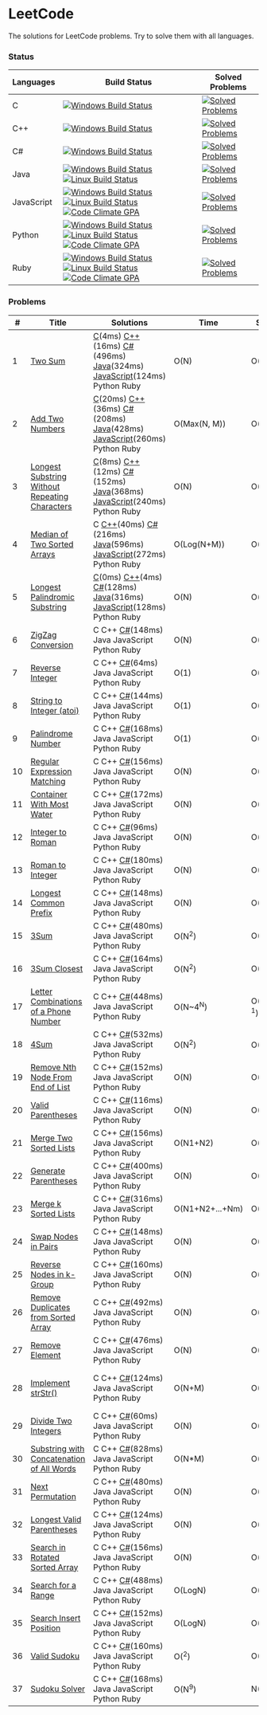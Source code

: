 # LeetCode
The solutions for LeetCode problems. Try to solve them with all languages.

### Status
| Languages | Build Status | Solved Problems |
| --------- | ------------ | --------------- |
|C|[![Windows Build Status](https://img.shields.io/appveyor/ci/bigegg/leetcode-e5dh1.svg?style=flat-square&label=Windows%20Build)](https://ci.appveyor.com/project/BigEgg/leetcode-e5dh1)|[![Solved Problems](https://img.shields.io/badge/Last%20Problem%20ID-4-blue.svg?style=flat-square)](https://github.com/BigEgg/LeetCode/tree/C)|
|C++|[![Windows Build Status](https://img.shields.io/appveyor/ci/bigegg/leetcode-vu4km.svg?style=flat-square&label=Windows%20Build)](https://ci.appveyor.com/project/BigEgg/leetcode-vu4km)|[![Solved Problems](https://img.shields.io/badge/Last%20Problem%20ID-5-blue.svg?style=flat-square)](https://github.com/BigEgg/LeetCode/tree/C++)|
|C#|[![Windows Build Status](https://img.shields.io/appveyor/ci/bigegg/leetcode.svg?style=flat-square&label=Windows%20Build)](https://ci.appveyor.com/project/bigegg/leetcode/branch/csharp)|[![Solved Problems](https://img.shields.io/badge/Last%20Problem%20ID-37-blue.svg?style=flat-square)](https://github.com/BigEgg/LeetCode/tree/CSharp)|
|Java|[![Windows Build Status](https://img.shields.io/appveyor/ci/bigegg/leetcode-gsiou.svg?style=flat-square&label=Windows%20Build)](https://ci.appveyor.com/project/BigEgg/leetcode-gsiou)[![Linux Build Status](https://img.shields.io/badge/Linux%20Build-Invalid-lightgrey.svg?style=flat-square)]()|[![Solved Problems](https://img.shields.io/badge/Last%20Problem%20ID-5-blue.svg?style=flat-square)](https://github.com/BigEgg/LeetCode/tree/Java)|
|JavaScript|[![Windows Build Status](https://img.shields.io/appveyor/ci/bigegg/leetcode-he0qs.svg?style=flat-square&label=Windows%20Build)](https://ci.appveyor.com/project/BigEgg/leetcode-he0qs)[![Linux Build Status](https://img.shields.io/badge/Linux%20Build-Invalid-lightgrey.svg?style=flat-square)]()[![Code Climate GPA](https://img.shields.io/codeclimate/github/BigEgg/LeetCode.svg?style=flat-square&label=Code%20Climate%20GPA)](https://codeclimate.com/github/BigEgg/LeetCode)|[![Solved Problems](https://img.shields.io/badge/Last%20Problem%20ID-5-blue.svg?style=flat-square)](https://github.com/BigEgg/LeetCode/tree/JavaScript)|
|Python|[![Windows Build Status](https://img.shields.io/badge/Windows%20Build-Invalid-lightgrey.svg?style=flat-square)]()[![Linux Build Status](https://img.shields.io/badge/Linux%20Build-Invalid-lightgrey.svg?style=flat-square)]()[![Code Climate GPA](https://img.shields.io/codeclimate/github/BigEgg/LeetCode.svg?style=flat-square&label=Code%20Climate%20GPA)](https://codeclimate.com/github/BigEgg/LeetCode)|[![Solved Problems](https://img.shields.io/badge/Last%20Problem%20ID-0-lightgrey.svg?style=flat-square)](https://github.com/BigEgg/LeetCode/tree/Python)|
|Ruby|[![Windows Build Status](https://img.shields.io/badge/Windows%20Build-Invalid-lightgrey.svg?style=flat-square)]()[![Linux Build Status](https://img.shields.io/badge/Linux%20Build-Invalid-lightgrey.svg?style=flat-square)]()[![Code Climate GPA](https://img.shields.io/codeclimate/github/BigEgg/LeetCode.svg?style=flat-square&label=Code%20Climate%20GPA)](https://codeclimate.com/github/BigEgg/LeetCode)|[![Solved Problems](https://img.shields.io/badge/Last%20Problem%20ID-0-lightgrey.svg?style=flat-square)](https://github.com/BigEgg/LeetCode/tree/Ruby)|

### Problems
| # | Title | Solutions | Time | Space | Comments |
|---| ----- | --------- | ---- | ----- | -------- |
|1|[Two Sum](./Problems/001-TwoSum.md)| [C](./C/LeetCode/001-TwoSum.c)(4ms) [C++](./C++/LeetCode/001-TwoSum.cpp)(16ms) [C#](./CSharp/LeetCode/001-TwoSum.cs)(496ms) [Java](./Java/src/main/java/bigegg/leetcode/_001_TwoSum.java)(324ms) [JavaScript](./JavaScript/src/001-TwoSum.js)(124ms) Python Ruby | O(N) | O(N) | |
|2|[Add Two Numbers](./Problems/002-AddTwoNumbers.md)| [C](./C/LeetCode/002-AddTwoNumbers.c)(20ms) [C++](./C++/LeetCode/002-AddTwoNumbers.cpp)(36ms) [C#](./CSharp/LeetCode/002-AddTwoNumbers.cs)(208ms) [Java](./Java/src/main/java/bigegg/leetcode/_002_AddTwoNumbers.java)(428ms) [JavaScript](./JavaScript/src/002-AddTwoNumbers.js)(260ms) Python Ruby | O(Max(N, M)) | O(1) | |
|3|[Longest Substring Without Repeating Characters](./Problems/003-LongestSubstringWithoutRepeatingCharacters.md)| [C](./C/LeetCode/002-LongestSubstringWithoutRepeatingCharacters.c)(8ms) [C++](./C++/LeetCode/003-LongestSubstringWithoutRepeatingCharacters.cpp)(12ms) [C#](./CSharp/LeetCode/003-LongestSubstringWithoutRepeatingCharacters.cs)(152ms) [Java](./Java/src/main/java/bigegg/leetcode/_003_LongestSubstringWithoutRepeatingCharacters.java)(368ms) [JavaScript](./JavaScript/src/003-LongestSubstringWithoutRepeatingCharacters.js)(240ms) Python Ruby | O(N) | O(1) | C# use array will slower |
|4|[Median of Two Sorted Arrays](./Problems/004-MedianOfTwoSortedArrays.md)| C [C++](./C++/LeetCode/004-MedianOfTwoSortedArrays.cpp)(40ms) [C#](./CSharp/LeetCode/004-MedianOfTwoSortedArrays.cs)(216ms) [Java](./Java/src/main/java/bigegg/leetcode/_004_MedianOfTwoSortedArrays.java)(596ms) [JavaScript](./JavaScript/src/004-MedianOfTwoSortedArrays.js)(272ms) Python Ruby | O(Log(N+M)) | O(1) | |
|5|[Longest Palindromic Substring](./Problems/005-LongestPalindromicSubstring.md)| [C](./C/LeetCode/005-LongestPalindromicSubstring.c)(0ms) [C++](./C++/LeetCode/005-LongestPalindromicSubstring.cpp)(4ms) [C#](./CSharp/LeetCode/005-LongestPalindromicSubstring.cs)(128ms) [Java](./Java/src/main/java/bigegg/leetcode/_005_LongestPalindromicSubstring.java)(316ms) [JavaScript](./JavaScript/src/005-LongestPalindromicSubstring.js)(128ms) Python Ruby | O(N) | O(N) | Use Manacher's Algorithm |
|6|[ZigZag Conversion](./Problems/006-ZigZagConversion.md)| C C++ [C#](./CSharp/LeetCode/006-ZigZagConversion.cs)(148ms) Java JavaScript Python Ruby | O(N) | O(N) | |
|7|[Reverse Integer](./Problems/007-ReverseInteger.md)| C C++ [C#](./CSharp/LeetCode/007-ReverseInteger.cs)(64ms) Java JavaScript Python Ruby | O(1) | O(1) | |
|8|[String to Integer (atoi)](./Problems/008-StringToInteger(atoi).md)| C C++ [C#](./CSharp/LeetCode/008-StringToInteger(atoi).cs)(144ms) Java JavaScript Python Ruby | O(1) | O(1) | |
|9|[Palindrome Number](./Problems/009-PalindromeNumber.md)| C C++ [C#](./CSharp/LeetCode/009-PalindromeNumber.cs)(168ms) Java JavaScript Python Ruby | O(1) | O(1) | |
|10|[Regular Expression Matching](./Problems/010-RegularExpressionMatching.md)| C C++ [C#](./CSharp/LeetCode/010-RegularExpressionMatching.cs)(156ms) Java JavaScript Python Ruby | O(N) | O(1) | |
|11|[Container With Most Water](./Problems/011-ContainerWithMostWater.md)| C C++ [C#](./CSharp/LeetCode/011-ContainerWithMostWater.cs)(172ms) Java JavaScript Python Ruby | O(N) | O(1) | |
|12|[Integer to Roman](./Problems/012-IntegerToRoman.md)| C C++ [C#](./CSharp/LeetCode/012-IntegerToRoman.cs)(96ms) Java JavaScript Python Ruby | O(N) | O(1) | |
|13|[Roman to Integer](./Problems/013-RomanToInteger.md)| C C++ [C#](./CSharp/LeetCode/013-RomanToInteger.cs)(180ms) Java JavaScript Python Ruby | O(N) | O(1) | |
|14|[Longest Common Prefix](./Problems/014-LongestCommonPrefix.md)| C C++ [C#](./CSharp/LeetCode/014-LongestCommonPrefix.cs)(148ms) Java JavaScript Python Ruby | O(N) | O(1) | |
|15|[3Sum](./Problems/015-3Sum.md)| C C++ [C#](./CSharp/LeetCode/015-3Sum.cs)(480ms) Java JavaScript Python Ruby | O(N<sup>2</sup>) | O(M) | |
|16|[3Sum Closest](./Problems/016-3SumClosest.md)| C C++ [C#](./CSharp/LeetCode/016-3SumClosest.cs)(164ms) Java JavaScript Python Ruby | O(N<sup>2</sup>) | O(1) | |
|17|[Letter Combinations of a Phone Number](./Problems/017-LetterCombinationsOfAPhoneNumber.md)| C C++ [C#](./CSharp/LeetCode/017-LetterCombinationsOfAPhoneNumber.cs)(448ms) Java JavaScript Python Ruby | O(N~4<sup>N</sup>) | O(1~4<sup>N-1</sup>) | |
|18|[4Sum](./Problems/018-4Sum.md)| C C++ [C#](./CSharp/LeetCode/018-4Sum.cs)(532ms) Java JavaScript Python Ruby | O(N<sup>2</sup>) | O(N<sup>2</sup>) | |
|19|[Remove Nth Node From End of List](./Problems/019-RemoveNthNodeFromEndOfList.md)| C C++ [C#](./CSharp/LeetCode/019-RemoveNthNodeFromEndOfList.cs)(152ms) Java JavaScript Python Ruby | O(N) | O(1) | |
|20|[Valid Parentheses](./Problems/020-ValidParentheses.md)| C C++ [C#](./CSharp/LeetCode/020-ValidParentheses.cs)(116ms) Java JavaScript Python Ruby | O(N) | O(N) | |
|21|[Merge Two Sorted Lists](./Problems/021-MergeTwoSortedLists.md)| C C++ [C#](./CSharp/LeetCode/021-MergeTwoSortedLists.cs)(156ms) Java JavaScript Python Ruby | O(N1+N2) | O(1) | |
|22|[Generate Parentheses](./Problems/022-GenerateParentheses.md)| C C++ [C#](./CSharp/LeetCode/022-GenerateParentheses.cs)(400ms) Java JavaScript Python Ruby | O(N) | O(?) | |
|23|[Merge k Sorted Lists](./Problems/023-MergeKSortedLists.md)| C C++ [C#](./CSharp/LeetCode/023-MergeKSortedLists.cs)(316ms) Java JavaScript Python Ruby | O(N1+N2+...+Nm) | O(1) | |
|24|[Swap Nodes in Pairs](./Problems/024-SwapNodesInPairs.md)| C C++ [C#](./CSharp/LeetCode/024-SwapNodesInPairs.cs)(148ms) Java JavaScript Python Ruby | O(N) | O(1) | |
|25|[Reverse Nodes in k-Group](./Problems/025-ReverseNodesInKGroup.md)| C C++ [C#](./CSharp/LeetCode/025-ReverseNodesInKGroup.cs)(160ms) Java JavaScript Python Ruby | O(N) | O(1) | |
|26|[Remove Duplicates from Sorted Array](./Problems/026-RemoveDuplicatesFromSortedArray.md)| C C++ [C#](./CSharp/LeetCode/026-RemoveDuplicatesFromSortedArray.cs)(492ms) Java JavaScript Python Ruby | O(N) | O(1) | |
|27|[Remove Element](./Problems/027-RemoveElement.md)| C C++ [C#](./CSharp/LeetCode/027-RemoveElement.cs)(476ms) Java JavaScript Python Ruby | O(N) | O(1) | |
|28|[Implement strStr()](./Problems/028-ImplementStrStr.md)| C C++ [C#](./CSharp/LeetCode/028-ImplementStrStr.cs)(124ms) Java JavaScript Python Ruby | O(N+M) | O(1) | Use Knuth–Morris–Pratt Algorithm |
|29|[Divide Two Integers](./Problems/029-DivideTwoIntegers.md)| C C++ [C#](./CSharp/LeetCode/029-DivideTwoIntegers.cs)(60ms) Java JavaScript Python Ruby | O(N) | O(1) | |
|30|[Substring with Concatenation of All Words](./Problems/030-SubstringWithConcatenationOfAllWords.md)| C C++ [C#](./CSharp/LeetCode/030-SubstringWithConcatenationOfAllWords.cs)(828ms) Java JavaScript Python Ruby | O(N*M) | O(M) | |
|31|[Next Permutation](./Problems/031-NextPermutation.md)| C C++ [C#](./CSharp/LeetCode/031-NextPermutation.cs)(480ms) Java JavaScript Python Ruby | O(N) | O(1) | |
|32|[Longest Valid Parentheses](./Problems/032-LongestValidParentheses.md)| C C++ [C#](./CSharp/LeetCode/032-LongestValidParentheses.cs)(124ms) Java JavaScript Python Ruby | O(N) | O(1) | |
|33|[Search in Rotated Sorted Array](./Problems/033-SearchInRotatedSortedArray.md)| C C++ [C#](./CSharp/LeetCode/033-SearchInRotatedSortedArray.cs)(156ms) Java JavaScript Python Ruby | O(N) | O(1) | |
|34|[Search for a Range](./Problems/034-SearchForARange.md)| C C++ [C#](./CSharp/LeetCode/034-SearchForARange.cs)(488ms) Java JavaScript Python Ruby | O(LogN) | O(1) | |
|35|[Search Insert Position](./Problems/035-SearchInsertPosition.md)| C C++ [C#](./CSharp/LeetCode/035-SearchInsertPosition.cs)(152ms) Java JavaScript Python Ruby | O(LogN) | O(1) | |
|36|[Valid Sudoku](./Problems/036-ValidSudoku.md)| C C++ [C#](./CSharp/LeetCode/036-ValidSudoku.cs)(160ms) Java JavaScript Python Ruby | O(<sup>2</sup>) | O(1) | |
|37|[Sudoku Solver](./Problems/037-SudokuSolver.md)| C C++ [C#](./CSharp/LeetCode/036-ValidSudoku.cs)(168ms) Java JavaScript Python Ruby | O(N<sup>9</sup>) | N(1) | |
